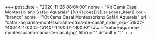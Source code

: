 +++
post_date = "2020-11-26 08:00:00"
nome = "Kit Cama Casal Montessoriano Safári Aquarela"
[[variacoes]] 
    [[variacoes_item]] 
        cor = "branco"
        nome = "Kit Cama Casal Montessoriano Safári Aquarela"
        url = "safari-aquarela-montessoriano-cama-de-casal/_order_sku-151902-146044-146045-151407-146047-146046"
        foto = "safari-aquarela-montessoriano-cama-de-casal.jpg"
        filtro = ""
        default = "1"
+++
